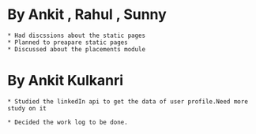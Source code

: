 By Ankit , Rahul , Sunny
========================

	* Had discssions about the static pages
	* Planned to preapare static pages
	* Discussed about the placements module



By Ankit Kulkanri
==================	

	* Studied the linkedIn api to get the data of user profile.Need more study on it

	* Decided the work log to be done.